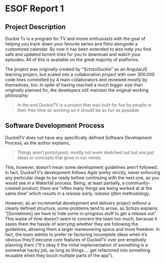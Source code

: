 # ESOF Report 1

## Project Description

  Duckie Tv is a program for TV and movie enthusiasts with the goal of helping you track down your favorite series and films alongside a customized calendar. By now it has been extended to also help you find safe and updated torrent links for you to download and watch your episodes. All of this is available on the great majority of platforms.
  
  The project was originally created by “SchizoDuckie” as an AngularJS learning project, but scaled into a collaboration project with over 300.000 code lines committed by 4 main collaborators and reviewed mostly by themselves, too. In spite of having reached a much bigger size than originally planned for, the developers still maintain the original working philosophy:

> In the end DuckieTV is a project that was built for fun by people in their free time so working on it should be as fun as possible.

## Software Development Process

  DuckieTV does not have any specifically defined Software Development Process, as the author explains,

> Things aren’t prototyped, mostly not even sketched out but are just ideas or concepts that grow in our minds.

  This, however, doesn’t mean some development guidelines aren’t followed. In fact, DuckieTV’s development follows *Agile* pretty strictly, never enforcing any particular stage to be ready before continuing with the next one, as you would see in a Waterfall process. Being, at least partially, a community-created product, there are “often many things are being worked at at the same time” which results in a *release early, release often* methodology. 
  
  However, as an incremental development and delivery project without a clearly defined structure, some problems tend to arrive, as Schizo explains: “[Sometimes] we have to hide some in-progress stuff to get a release out”. This waste of time doesn’t seem to concern the team too much, because it saves them the hassle of worrying whether they are following the guidelines, allowing them a larger maneuvering space and more freedom. In fact, the team admits to prefer re-factoring incomplete ideas when it’s obvious they’ll become core features of DuckieTV over pre-emptively planning them (“It's okay if the initial implementation of something is a somewhat hacky job, as long as things … get refactored into something reusable when they touch multiple parts of the app”). 
